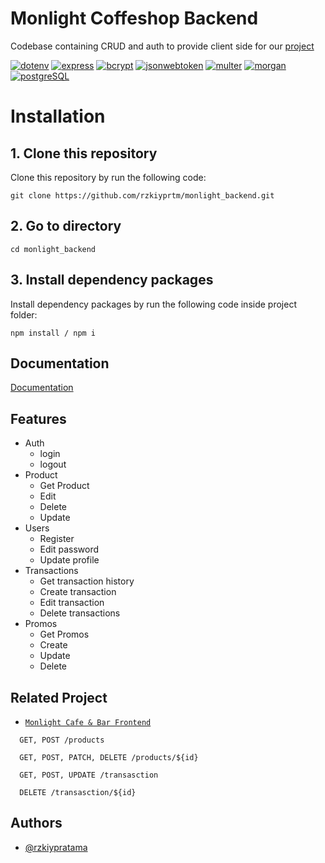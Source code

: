 # Monlight Coffeshop Backend

Codebase containing CRUD and auth to provide client side for our [project](##Related)

[![dotenv](https://img.shields.io/badge/dotenv-16.0.3-blue)](https://www.npmjs.com/package/dotenv)
[![express](https://img.shields.io/badge/express-4.18.1-blue)](https://www.npmjs.com/package/express)
[![bcrypt](https://img.shields.io/badge/bcrypt-5.0.1-blue)](https://www.npmjs.com/package/bcrypt)
[![jsonwebtoken](https://img.shields.io/badge/jsonwebtoken-8.5.1-blue)](https://www.npmjs.com/package/jsonwebtoken)
[![multer](https://img.shields.io/badge/multer-1.4.4-blue)](https://www.npmjs.com/package/multer)
[![morgan](https://img.shields.io/badge/morgan-1.10.0-blue)](https://www.npmjs.com/package/morganr)
[![postgreSQL](https://img.shields.io/badge/pg-8.8.0-blue)](https://www.npmjs.com/package/morganr)

# Installation

## 1. Clone this repository

Clone this repository by run the following code:

```
git clone https://github.com/rzkiyprtm/monlight_backend.git
```

## 2. Go to directory

```
cd monlight_backend
```

## 3. Install dependency packages

Install dependency packages by run the following code inside project folder:

```
npm install / npm i
```

## Documentation

[Documentation](https://github.com/rzkiyprtm/monlight_backend.git)

## Features

- Auth
  - login
  - logout
- Product
  - Get Product
  - Edit
  - Delete
  - Update
- Users
  - Register
  - Edit password
  - Update profile
- Transactions
  - Get transaction history
  - Create transaction
  - Edit transaction
  - Delete transactions
- Promos
  - Get Promos
  - Create
  - Update
  - Delete

## Related Project
* [`Monlight Cafe & Bar Frontend`](https://github.com/rzkiyprtm/react-monlight-app)



```http
  GET, POST /products
```

```http
  GET, POST, PATCH, DELETE /products/${id}
```

```http
  GET, POST, UPDATE /transasction
```

```http
  DELETE /transasction/${id}
```

## Authors

- [@rzkiypratama](https://github.com/rzkiyprtm)
